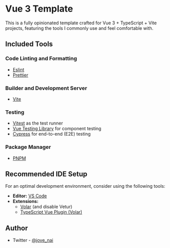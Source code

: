 # Vue 3 Template

This is a fully opinionated template crafted for Vue 3 + TypeScript + Vite projects, featuring the tools I commonly use and feel comfortable with.

## Included Tools

### Code Linting and Formatting

- [Eslint](https://eslint.org/)
- [Prettier](https://prettier.io/)

### Builder and Development Server

- [Vite](https://vitejs.dev/)

### Testing

- [Vitest](https://v3.vitejs.dev/guide/features.html#testing) as the test runner
- [Vue Testing Library](https://testing-library.com/docs/vue-testing-library/intro/) for component testing
- [Cypress](https://www.cypress.io/) for end-to-end (E2E) testing

### Package Manager

- [PNPM](https://pnpm.io/)

## Recommended IDE Setup

For an optimal development environment, consider using the following tools:

- **Editor:** [VS Code](https://code.visualstudio.com/)
- **Extensions:**
  - [Volar](https://marketplace.visualstudio.com/items?itemName=Vue.volar) (and disable Vetur)
  - [TypeScript Vue Plugin (Volar)](https://marketplace.visualstudio.com/items?itemName=Vue.vscode-typescript-vue-plugin)

## Author

- Twitter - [@jove_nai](https://mobile.twitter.com/jove_nai)
